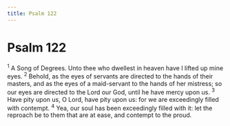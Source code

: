 ```yaml
---
title: Psalm 122
---
```

# Psalm 122

<sup>1</sup> A Song of Degrees. Unto thee who dwellest in heaven have I lifted up mine eyes. <sup>2</sup> Behold, as the eyes of servants are directed to the hands of their masters, and as the eyes of a maid-servant to the hands of her mistress; so our eyes are directed to the Lord our God, until he have mercy upon us. <sup>3</sup> Have pity upon us, O Lord, have pity upon us: for we are exceedingly filled with contempt. <sup>4</sup> Yea, our soul has been exceedingly filled with it: let the reproach be to them that are at ease, and contempt to the proud. 